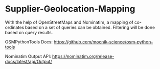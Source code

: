 # Supplier-Geolocation-Mapping
With the help of OpenStreetMaps and Nominatim, a mapping of co-ordinates based on a set of queries can be obtained. Filtering will be done based on query results.

OSMPythonTools Docs: https://github.com/mocnik-science/osm-python-tools

Nominatim Output API: https://nominatim.org/release-docs/latest/api/Output/
